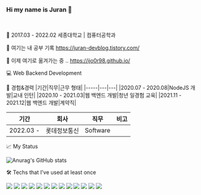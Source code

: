### Hi my name is Juran 👋

<br>

🏫 2017.03 - 2022.02 세종대학교 | 컴퓨터공학과

📌 여기는 내 공부 기록 https://juran-devblog.tistory.com/

📍 이제 여기로 옮겨가는 중 .. https://ijo0r98.github.io/

💻 Web Backend Development

🏢 경험&경력
|기간|직무|근무 형태|
|-----|---|---|
|2020.07 - 2020.08|NodeJS 개발|교내 인턴|
|2020.10 - 2021.03|웹 백엔드 개발|청년 일경험 교육|
|2021.11 - 2021.12|웹 백엔드 개발|계약직|

|기간|회사|직무|비고|
|------|---|---|---|
|2022.03 - |롯데정보통신|Software||


📈 My Status

![Anurag's GitHub stats](https://github-readme-stats.vercel.app/api?username=ijo0r98&show_icons=true&theme=buefy)


🛠 Techs that I've used at least once

<img src="https://img.shields.io/badge/C-A8B9CC?style=flat-square&logo=c&logoColor=white"/> <img src="https://img.shields.io/badge/Java-007396?style=flat-square&logo=Java&logoColor=white"/> <img src="https://img.shields.io/badge/Python-3776AB?style=flat-square&logo=python&logoColor=white"/> <img src="https://img.shields.io/badge/Spring-6DB33F?style=flat-square&logo=spring&logoColor=white"/> <img src="https://img.shields.io/badge/SpringBoot-6DB33F?style=flat-square&logo=springboot&logoColor=white"/>
<img src="https://img.shields.io/badge/Django-092E20?style=flat-square&logo=django&logoColor=white"/>
<img src="https://img.shields.io/badge/JavaScript-F7DF1E?style=flat-square&logo=javascript&logoColor=white"/>
<img src="https://img.shields.io/badge/NodeJS-339933?style=flat-square&logo=nodejs&logoColor=white"/>
<img src="https://img.shields.io/badge/MySQL-4479A1?style=flat-square&logo=mysql&logoColor=white"/>
<img src="https://img.shields.io/badge/PostgreSQL-4169E1?style=flat-square&logo=postgresql&logoColor=white"/>
<img src="https://img.shields.io/badge/SQLite-003B57?style=flat-square&logo=sqlite&logoColor=white"/>
<img src="https://img.shields.io/badge/Anaconda-44A833?style=flat-square&logo=anaconda&logoColor=white"/>
<img src="https://img.shields.io/badge/Jupyter-F37626?style=flat-square&logo=jupyter&logoColor=white"/>


<!--
<a href="https://github.com/ijo0r98" target="_blank"> <img src="https://img.shields.io/badge/GitHub-000000?style=flat-square&logo=GitHub&logoColor=white"/></a>
-->



<!--
**ijo0r98/ijo0r98** is a ✨ _special_ ✨ repository because its `README.md` (this file) appears on your GitHub profile.

Here are some ideas to get you started:

- 🔭 I’m currently working on ...
- 🌱 I’m currently learning ...
- 👯 I’m looking to collaborate on ...
- 🤔 I’m looking for help with ...
- 💬 Ask me about ...
- 📫 How to reach me: ...
- 😄 Pronouns: ...
- ⚡ Fun fact: ...
-->
